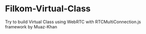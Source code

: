 # Filkom-Virtual-Class
Try to build Virtual Class using WebRTC with RTCMultiConnection.js framework by Muaz-Khan
